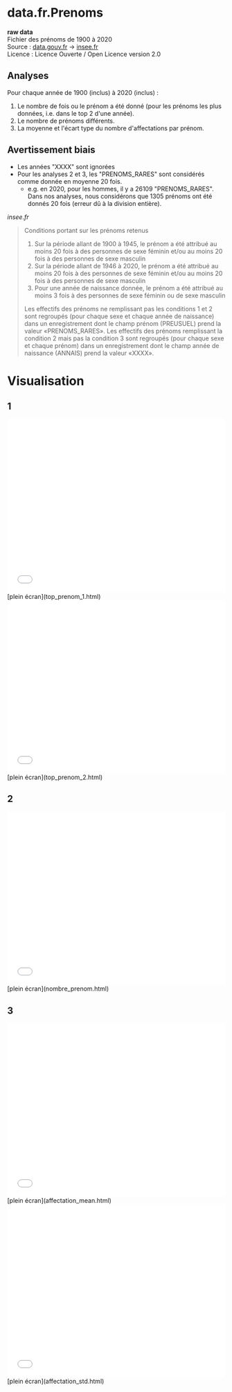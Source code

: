 # data.fr.Prenoms

**raw data**  
Fichier des prénoms de 1900 à 2020  
Source : [data.gouv.fr](https://www.data.gouv.fr/fr/datasets/fichier-des-prenoms-de-1900-a-2019/) → [insee.fr](https://www.insee.fr/fr/statistiques/2540004?sommaire=4767262)  
Licence : Licence Ouverte / Open Licence version 2.0

## Analyses
Pour chaque année de 1900 (inclus) à 2020 (inclus) :
1. Le nombre de fois ou le prénom a été donné (pour les prénoms les plus données, i.e. dans le top 2 d'une année).
2. Le nombre de prénoms différents.
3. La moyenne et l'écart type du nombre d'affectations par prénom.

## Avertissement biais
* Les années "XXXX" sont ignorées
* Pour les analyses 2 et 3, les "PRENOMS_RARES" sont considérés comme donnée en moyenne 20 fois.
  * e.g. en 2020, pour les hommes, il y a 26109 "PRENOMS_RARES". Dans nos analyses, nous considérons que 1305 prénoms ont été donnés 20 fois (erreur dû à la division entière).

*insee.fr*
> Conditions portant sur les prénoms retenus
> 1. Sur la période allant de 1900 à 1945, le prénom a été attribué au moins 20 fois à des personnes de sexe féminin et/ou au moins 20 fois à des personnes de sexe masculin
> 2. Sur la période allant de 1946 à 2020, le prénom a été attribué au moins 20 fois à des personnes de sexe féminin et/ou au moins 20 fois à des personnes de sexe masculin
> 3. Pour une année de naissance donnée, le prénom a été attribué au moins 3 fois à des personnes de sexe féminin ou de sexe masculin
> 
> Les effectifs des prénoms ne remplissant pas les conditions 1 et 2 sont regroupés (pour chaque sexe et chaque année de naissance) dans un enregistrement dont le champ prénom (PREUSUEL) prend la valeur «PRENOMS_RARES». Les effectifs des prénoms remplissant la condition 2 mais pas la condition 3 sont regroupés (pour chaque sexe et chaque prénom) dans un enregistrement dont le champ année de naissance (ANNAIS) prend la valeur «XXXX».


# Visualisation
## 1

<iframe src="top_prenom_1.html" width="100%" height="400" scrolling="no" style="border:none;">top_prenom_1</iframe>
[plein écran](top_prenom_1.html)


<iframe src="top_prenom_2.html" width="100%" height="400" scrolling="no" style="border:none;">top_prenom_2</iframe>
[plein écran](top_prenom_2.html)


## 2

<iframe src="nombre_prenom.html" width="100%" height="400" scrolling="no" style="border:none;">nombre_prenom</iframe>
[plein écran](nombre_prenom.html)


## 3

<iframe src="affectation_mean.html" width="100%" height="400" scrolling="no" style="border:none;">affectation_mean</iframe>
[plein écran](affectation_mean.html)


<iframe src="affectation_std.html" width="100%" height="400" scrolling="no" style="border:none;">affectation_std</iframe>
[plein écran](affectation_std.html)
